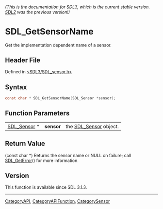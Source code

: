 ###### (This is the documentation for SDL3, which is the current stable version. [SDL2](https://wiki.libsdl.org/SDL2/) was the previous version!)
# SDL_GetSensorName

Get the implementation dependent name of a sensor.

## Header File

Defined in [<SDL3/SDL_sensor.h>](https://github.com/libsdl-org/SDL/blob/main/include/SDL3/SDL_sensor.h)

## Syntax

```c
const char * SDL_GetSensorName(SDL_Sensor *sensor);
```

## Function Parameters

|                            |            |                                      |
| -------------------------- | ---------- | ------------------------------------ |
| [SDL_Sensor](SDL_Sensor) * | **sensor** | the [SDL_Sensor](SDL_Sensor) object. |

## Return Value

(const char *) Returns the sensor name or NULL on failure; call
[SDL_GetError](SDL_GetError)() for more information.

## Version

This function is available since SDL 3.1.3.

----
[CategoryAPI](CategoryAPI), [CategoryAPIFunction](CategoryAPIFunction), [CategorySensor](CategorySensor)

